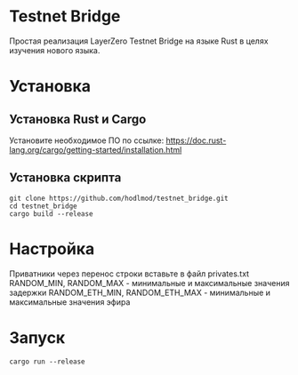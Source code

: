 # Testnet Bridge

Простая реализация LayerZero Testnet Bridge на языке Rust в целях изучения нового языка.

# Установка

## Установка Rust и Cargo

Установите необходимое ПО по ссылке: https://doc.rust-lang.org/cargo/getting-started/installation.html

## Установка скрипта

```
git clone https://github.com/hodlmod/testnet_bridge.git
cd testnet_bridge
cargo build --release
```

# Настройка

Приватники через перенос строки вставьте в файл privates.txt
RANDOM_MIN, RANDOM_MAX - минимальные и максимальные значения задержки
RANDOM_ETH_MIN, RANDOM_ETH_MAX - минимальные и максимальные значения эфира

# Запуск

```
cargo run --release
```

